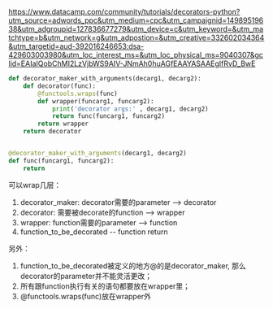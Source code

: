 https://www.datacamp.com/community/tutorials/decorators-python?utm_source=adwords_ppc&utm_medium=cpc&utm_campaignid=14989519638&utm_adgroupid=127836677279&utm_device=c&utm_keyword=&utm_matchtype=b&utm_network=g&utm_adpostion=&utm_creative=332602034364&utm_targetid=aud-392016246653:dsa-429603003980&utm_loc_interest_ms=&utm_loc_physical_ms=9040307&gclid=EAIaIQobChMI2LzVjbWS9AIV-JNmAh0huAGfEAAYASAAEgIfRvD_BwE



```python
def decorator_maker_with_arguments(decarg1, decarg2):
    def decorator(func):
        @functools.wraps(func)
        def wrapper(funcarg1, funcarg2):
            print('decorator args:' , decarg1, decarg2)
            return func(funcarg1, funcarg2)
        return wrapper
    return decorator


@decorator_maker_with_arguments(decarg1, decarg2)
def func(funcarg1, funcarg2):
    return 
```



可以wrap几层：

1. decorator_maker: decorator需要的parameter --> decorator
2. decorator: 需要被decorate的function --> wrapper
3. wrapper: function需要的parameter --> function
4. function_to_be_decorated  -- function return

另外：

1. function_to_be_decorated被定义的地方@的是decorator_maker, 那么decorator的parameter并不能灵活更改；
2. 所有跟function执行有关的语句都要放在wrapper里；
3. @functools.wraps(func)放在wrapper外

